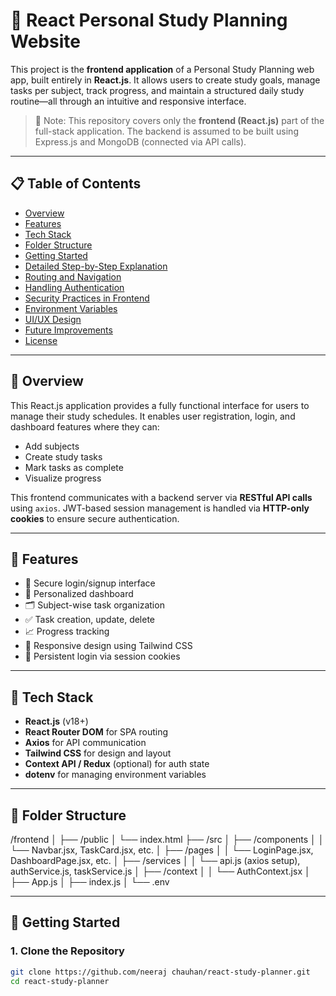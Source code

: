 
# 📘 React Personal Study Planning Website

This project is the **frontend application** of a Personal Study Planning web app, built entirely in **React.js**. It allows users to create study goals, manage tasks per subject, track progress, and maintain a structured daily study routine—all through an intuitive and responsive interface.

> 🛑 Note: This repository covers only the **frontend (React.js)** part of the full-stack application. The backend is assumed to be built using Express.js and MongoDB (connected via API calls).

---

## 📋 Table of Contents

- [Overview](#overview)
- [Features](#features)
- [Tech Stack](#tech-stack)
- [Folder Structure](#folder-structure)
- [Getting Started](#getting-started)
- [Detailed Step-by-Step Explanation](#detailed-step-by-step-explanation)
- [Routing and Navigation](#routing-and-navigation)
- [Handling Authentication](#handling-authentication)
- [Security Practices in Frontend](#security-practices-in-frontend)
- [Environment Variables](#environment-variables)
- [UI/UX Design](#uiux-design)
- [Future Improvements](#future-improvements)
- [License](#license)

---

## 📖 Overview

This React.js application provides a fully functional interface for users to manage their study schedules. It enables user registration, login, and dashboard features where they can:

- Add subjects
- Create study tasks
- Mark tasks as complete
- Visualize progress

This frontend communicates with a backend server via **RESTful API calls** using `axios`. JWT-based session management is handled via **HTTP-only cookies** to ensure secure authentication.

---

## 🌟 Features

- 🔐 Secure login/signup interface
- 🧠 Personalized dashboard
- 🗂️ Subject-wise task organization
- ✅ Task creation, update, delete
- 📈 Progress tracking
- 🧾 Responsive design using Tailwind CSS
- 🔄 Persistent login via session cookies

---

## 🧰 Tech Stack

- **React.js** (v18+)
- **React Router DOM** for SPA routing
- **Axios** for API communication
- **Tailwind CSS** for design and layout
- **Context API / Redux** (optional) for auth state
- **dotenv** for managing environment variables

---

## 📁 Folder Structure

/frontend
│
├── /public
│ └── index.html
├── /src
│ ├── /components
│ │ └── Navbar.jsx, TaskCard.jsx, etc.
│ ├── /pages
│ │ └── LoginPage.jsx, DashboardPage.jsx, etc.
│ ├── /services
│ │ └── api.js (axios setup), authService.js, taskService.js
│ ├── /context
│ │ └── AuthContext.jsx
│ ├── App.js
│ ├── index.js
│ └── .env




---

## 🚀 Getting Started

### 1. Clone the Repository

```bash
git clone https://github.com/neeraj chauhan/react-study-planner.git
cd react-study-planner
